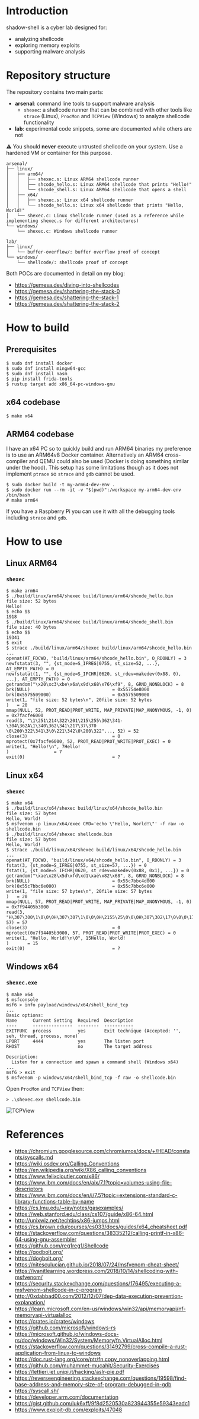 # Introduction

shadow-shell is a cyber lab designed for:

- analyzing shellcode
- exploring memory exploits
- supporting malware analysis

# Repository structure

The repository contains two main parts:

- **arsenal**: command line tools to support malware analysis
    - `shexec`: a shellcode runner that can be combined with other tools like `strace` (Linux), `ProcMon` and `TCPView` (Windows) to analyze shellcode functionality
- **lab**: experimental code snippets, some are documented while others are not

:warning: You should **never** execute untrusted shellcode on your system. Use a hardened VM or container for this purpose.

```
arsenal/
├── linux/
│   ├── arm64/
│   │   ├── shexec.s: Linux ARM64 shellcode runner
│   │   ├── shcode_hello.s: Linux ARM64 shellcode that prints "Hello!"
│   │   └── shcode_shell.s: Linux ARM64 shellcode that opens a shell
│   ├── x64/
│   │   ├── shexec.s: Linux x64 shellcode runner
│   │   └── shcode_hello.s: Linux x64 shellcode that prints "Hello, World!"
│   └── shexec.c: Linux shellcode runner (used as a reference while implementing shexec.s for different architectures)
└── windows/
    └── shexec.c: Windows shellcode runner
```

```
lab/
├── linux/
│   └── buffer-overflow/: buffer overflow proof of concept
└── windows/
    └── shellcode/: shellcode proof of concept
```
Both POCs are documented in detail on my blog:

- https://gemesa.dev/diving-into-shellcodes
- https://gemesa.dev/shattering-the-stack-0
- https://gemesa.dev/shattering-the-stack-1
- https://gemesa.dev/shattering-the-stack-2

# How to build

## Prerequisites

```
$ sudo dnf install docker
$ sudo dnf install mingw64-gcc
$ sudo dnf install nasm
$ pip install frida-tools
$ rustup target add x86_64-pc-windows-gnu
```

## x64 codebase

```
$ make x64
```

## ARM64 codebase

I have an x64 PC so to quickly build and run ARM64 binaries my preference is to use an ARM64v8 Docker container. Alternatively an ARM64 cross-compiler and QEMU could also be used (Docker is doing something similar under the hood). This setup has some limitations though as it does not implement `ptrace` so `strace` and `gdb` cannot be used.

```
$ sudo docker build -t my-arm64-dev-env .
$ sudo docker run --rm -it -v "$(pwd)":/workspace my-arm64-dev-env /bin/bash
# make arm64
```

If you have a Raspberry Pi you can use it with all the debugging tools including `strace` and `gdb`.

# How to use

## Linux ARM64

### `shexec`

```
$ make arm64
$ ./build/linux/arm64/shexec build/linux/arm64/shcode_hello.bin
file size: 52 bytes
Hello!
$ echo $$
1918
$ ./build/linux/arm64/shexec build/linux/arm64/shcode_shell.bin
file size: 40 bytes
$ echo $$
19341
$ exit
$ strace ./build/linux/arm64/shexec build/linux/arm64/shcode_hello.bin
...
openat(AT_FDCWD, "build/linux/arm64/shcode_hello.bin", O_RDONLY) = 3
newfstatat(3, "", {st_mode=S_IFREG|0755, st_size=52, ...}, AT_EMPTY_PATH) = 0
newfstatat(1, "", {st_mode=S_IFCHR|0620, st_rdev=makedev(0x88, 0), ...}, AT_EMPTY_PATH) = 0
getrandom("\x20\xc3\xbe\x6a\x9d\x68\x76\xf9", 8, GRND_NONBLOCK) = 8
brk(NULL)                               = 0x55754e8000
brk(0x5575509000)                       = 0x5575509000
write(1, "file size: 52 bytes\n", 20file size: 52 bytes
)   = 20
mmap(NULL, 52, PROT_READ|PROT_WRITE, MAP_PRIVATE|MAP_ANONYMOUS, -1, 0) = 0x7facfe6000
read(3, "\1\251\214\322\201\215\255\362\341-\304\362A\1\340\362\341\217\37\370 \0\200\322\341\3\0\221\342\0\200\322"..., 52) = 52
close(3)                                = 0
mprotect(0x7facfe6000, 52, PROT_READ|PROT_WRITE|PROT_EXEC) = 0
write(1, "Hello!\n", 7Hello!
)                 = 7
exit(0)                                 = ?
```
## Linux x64

### `shexec`

```
$ make x64
$ ./build/linux/x64/shexec build/linux/x64/shcode_hello.bin
file size: 57 bytes
Hello, World!
$ msfvenom -p linux/x64/exec CMD='echo \"Hello, World!\"' -f raw -o shellcode.bin
$ ./build/linux/x64/shexec shellcode.bin
file size: 57 bytes
Hello, World!
$ strace ./build/linux/x64/shexec build/linux/x64/shcode_hello.bin 
...
openat(AT_FDCWD, "build/linux/x64/shcode_hello.bin", O_RDONLY) = 3
fstat(3, {st_mode=S_IFREG|0755, st_size=57, ...}) = 0
fstat(1, {st_mode=S_IFCHR|0620, st_rdev=makedev(0x88, 0x1), ...}) = 0
getrandom("\xae\x28\x5d\xfd\xd1\xae\x82\x68", 8, GRND_NONBLOCK) = 8
brk(NULL)                               = 0x55c7bbc4d000
brk(0x55c7bbc6e000)                     = 0x55c7bbc6e000
write(1, "file size: 57 bytes\n", 20file size: 57 bytes
)   = 20
mmap(NULL, 57, PROT_READ|PROT_WRITE, MAP_PRIVATE|MAP_ANONYMOUS, -1, 0) = 0x7f94405b3000
read(3, "H\307\300\1\0\0\0H\307\307\1\0\0\0H\2155\25\0\0\0H\307\302\17\0\0\0\17\5H\307"..., 57) = 57
close(3)                                = 0
mprotect(0x7f94405b3000, 57, PROT_READ|PROT_WRITE|PROT_EXEC) = 0
write(1, "Hello, World!\n\0", 15Hello, World!
)       = 15
exit(0)                                 = ?
```

## Windows x64

### `shexec.exe`

```
$ make x64
$ msfconsole
msf6 > info payload/windows/x64/shell_bind_tcp
...
Basic options:
Name      Current Setting  Required  Description
----      ---------------  --------  -----------
EXITFUNC  process          yes       Exit technique (Accepted: '', seh, thread, process, none)
LPORT     4444             yes       The listen port
RHOST                      no        The target address

Description:
  Listen for a connection and spawn a command shell (Windows x64)
...
msf6 > exit
$ msfvenom -p windows/x64/shell_bind_tcp -f raw -o shellcode.bin
```

Open `ProcMon` and `TCPView` then:

```
> .\shexec.exe shellcode.bin
```

![TCPView](img/tcpview.png)

# References

- https://chromium.googlesource.com/chromiumos/docs/+/HEAD/constants/syscalls.md
- https://wiki.osdev.org/Calling_Conventions
- https://en.wikipedia.org/wiki/X86_calling_conventions
- https://www.felixcloutier.com/x86/
- https://www.ibm.com/docs/en/aix/7.1?topic=volumes-using-file-descriptors
- https://www.ibm.com/docs/en/i/7.5?topic=extensions-standard-c-library-functions-table-by-name
- https://cs.lmu.edu/~ray/notes/gasexamples/
- https://web.stanford.edu/class/cs107/guide/x86-64.html
- http://unixwiz.net/techtips/x86-jumps.html
- https://cs.brown.edu/courses/cs033/docs/guides/x64_cheatsheet.pdf
- https://stackoverflow.com/questions/38335212/calling-printf-in-x86-64-using-gnu-assembler
- https://github.com/reg1reg1/Shellcode
- https://godbolt.org/
- https://dogbolt.org/
- https://nitesculucian.github.io/2018/07/24/msfvenom-cheat-sheet/
- https://ivanitlearning.wordpress.com/2018/10/14/shellcoding-with-msfvenom/
- https://security.stackexchange.com/questions/176495/executing-a-msfvenom-shellcode-in-c-program
- http://0xdabbad00.com/2012/12/07/dep-data-execution-prevention-explanation/
- https://learn.microsoft.com/en-us/windows/win32/api/memoryapi/nf-memoryapi-virtualalloc
- https://crates.io/crates/windows
- https://github.com/microsoft/windows-rs
- https://microsoft.github.io/windows-docs-rs/doc/windows/Win32/System/Memory/fn.VirtualAlloc.html
- https://stackoverflow.com/questions/31492799/cross-compile-a-rust-application-from-linux-to-windows
- https://doc.rust-lang.org/core/ptr/fn.copy_nonoverlapping.html
- https://github.com/muhammet-mucahit/Security-Exercises
- https://lettieri.iet.unipi.it/hacking/aslr-pie.pdf
- https://reverseengineering.stackexchange.com/questions/19598/find-base-address-and-memory-size-of-program-debugged-in-gdb
- https://syscall.sh/
- https://developer.arm.com/documentation
- https://gist.github.com/luk6xff/9f8d2520530a823944355e59343eadc1
- https://www.exploit-db.com/exploits/47048
